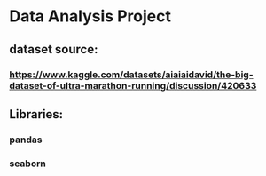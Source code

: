 # Data Analysis Project
## dataset source:   
### https://www.kaggle.com/datasets/aiaiaidavid/the-big-dataset-of-ultra-marathon-running/discussion/420633
## Libraries:
### pandas
### seaborn

